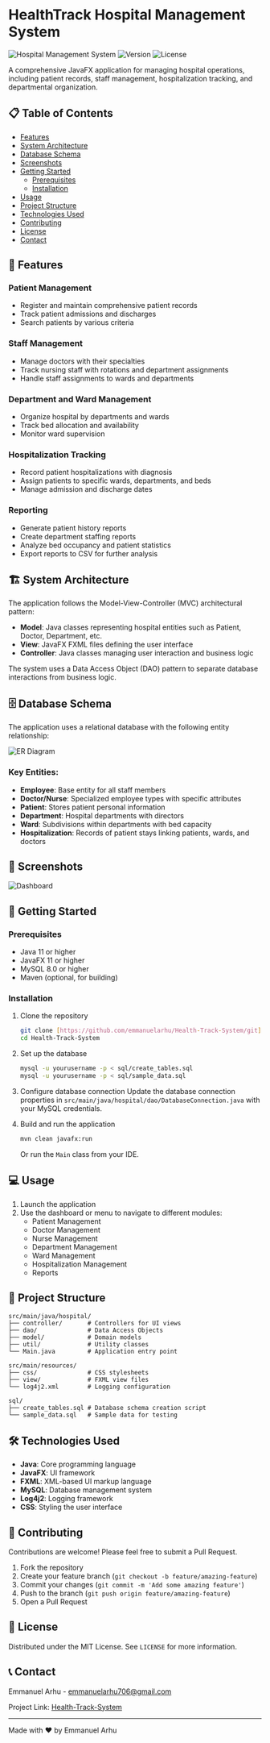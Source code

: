 # HealthTrack Hospital Management System

![Hospital Management System](https://img.shields.io/badge/Status-Development-green)
![Version](https://img.shields.io/badge/Version-1.0-blue)
![License](https://img.shields.io/badge/License-MIT-yellow)

A comprehensive JavaFX application for managing hospital operations, including patient records, staff management, hospitalization tracking, and departmental organization.

## 📋 Table of Contents

- [Features](#features)
- [System Architecture](#system-architecture)
- [Database Schema](#database-schema)
- [Screenshots](#screenshots)
- [Getting Started](#getting-started)
  - [Prerequisites](#prerequisites)
  - [Installation](#installation)
- [Usage](#usage)
- [Project Structure](#project-structure)
- [Technologies Used](#technologies-used)
- [Contributing](#contributing)
- [License](#license)
- [Contact](#contact)

## 🌟 Features

### Patient Management
- Register and maintain comprehensive patient records
- Track patient admissions and discharges
- Search patients by various criteria

### Staff Management
- Manage doctors with their specialties
- Track nursing staff with rotations and department assignments
- Handle staff assignments to wards and departments

### Department and Ward Management
- Organize hospital by departments and wards
- Track bed allocation and availability
- Monitor ward supervision

### Hospitalization Tracking
- Record patient hospitalizations with diagnosis
- Assign patients to specific wards, departments, and beds
- Manage admission and discharge dates

### Reporting
- Generate patient history reports
- Create department staffing reports
- Analyze bed occupancy and patient statistics
- Export reports to CSV for further analysis

## 🏗️ System Architecture

The application follows the Model-View-Controller (MVC) architectural pattern:

- **Model**: Java classes representing hospital entities such as Patient, Doctor, Department, etc.
- **View**: JavaFX FXML files defining the user interface
- **Controller**: Java classes managing user interaction and business logic

The system uses a Data Access Object (DAO) pattern to separate database interactions from business logic.

## 🗄️ Database Schema

The application uses a relational database with the following entity relationship:

![ER Diagram](https://github.com/user-attachments/assets/352ecace-e906-48b9-98e8-bcbb572e9728)


### Key Entities:
- **Employee**: Base entity for all staff members
- **Doctor/Nurse**: Specialized employee types with specific attributes
- **Patient**: Stores patient personal information
- **Department**: Hospital departments with directors
- **Ward**: Subdivisions within departments with bed capacity
- **Hospitalization**: Records of patient stays linking patients, wards, and doctors

## 📸 Screenshots

![Dashboard](https://github.com/user-attachments/assets/0a372629-9f84-44cf-8dcd-33a637b8c9a2)


## 🚀 Getting Started

### Prerequisites

- Java 11 or higher
- JavaFX 11 or higher
- MySQL 8.0 or higher
- Maven (optional, for building)

### Installation

1. Clone the repository
   ```bash
   git clone [https://github.com/emmanuelarhu/Health-Track-System/git]
   cd Health-Track-System
   ```

2. Set up the database
   ```bash
   mysql -u yourusername -p < sql/create_tables.sql
   mysql -u yourusername -p < sql/sample_data.sql
   ```

3. Configure database connection
   Update the database connection properties in `src/main/java/hospital/dao/DatabaseConnection.java` with your MySQL credentials.

4. Build and run the application
   ```bash
   mvn clean javafx:run
   ```
   Or run the `Main` class from your IDE.

## 💻 Usage

1. Launch the application
2. Use the dashboard or menu to navigate to different modules:
   - Patient Management
   - Doctor Management
   - Nurse Management
   - Department Management
   - Ward Management
   - Hospitalization Management
   - Reports

## 📁 Project Structure

```
src/main/java/hospital/
├── controller/       # Controllers for UI views
├── dao/              # Data Access Objects
├── model/            # Domain models
├── util/             # Utility classes
└── Main.java         # Application entry point

src/main/resources/
├── css/              # CSS stylesheets
├── view/             # FXML view files
└── log4j2.xml        # Logging configuration

sql/
├── create_tables.sql # Database schema creation script
└── sample_data.sql   # Sample data for testing
```

## 🛠️ Technologies Used

- **Java**: Core programming language
- **JavaFX**: UI framework
- **FXML**: XML-based UI markup language
- **MySQL**: Database management system
- **Log4j2**: Logging framework
- **CSS**: Styling the user interface

## 👥 Contributing

Contributions are welcome! Please feel free to submit a Pull Request.

1. Fork the repository
2. Create your feature branch (`git checkout -b feature/amazing-feature`)
3. Commit your changes (`git commit -m 'Add some amazing feature'`)
4. Push to the branch (`git push origin feature/amazing-feature`)
5. Open a Pull Request

## 📄 License

Distributed under the MIT License. See `LICENSE` for more information.

## 📞 Contact

Emmanuel Arhu - [emmanuelarhu706@gmail.com](mailto:emmanuelarhu706@gmai.com)

Project Link: [Health-Track-System](https://github.com/emmanuelarhu/Health-Track-System)

---

Made with ❤️ by Emmanuel Arhu
